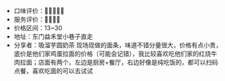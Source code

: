  - 口味评价：🌟🌟🌟🌟🌟
 - 服务评价：🌟🌟🌟🌟
 - 价格区间：13~30
 - 地址：东门益禾堂小巷子直走
 - 分享者：吸溜芋圆奶茶
现场现做的面条，味道不错分量很大，价格有点小贵，底价是他们家鸡蛋拉面的价格（可能会记错），我比较喜欢吃他们家的红烧牛肉拉面；店面有两个，左边是厨房+餐厅，右边好像是纯吃饭的，都可以扫码点餐，喜欢吃面的可以去试试